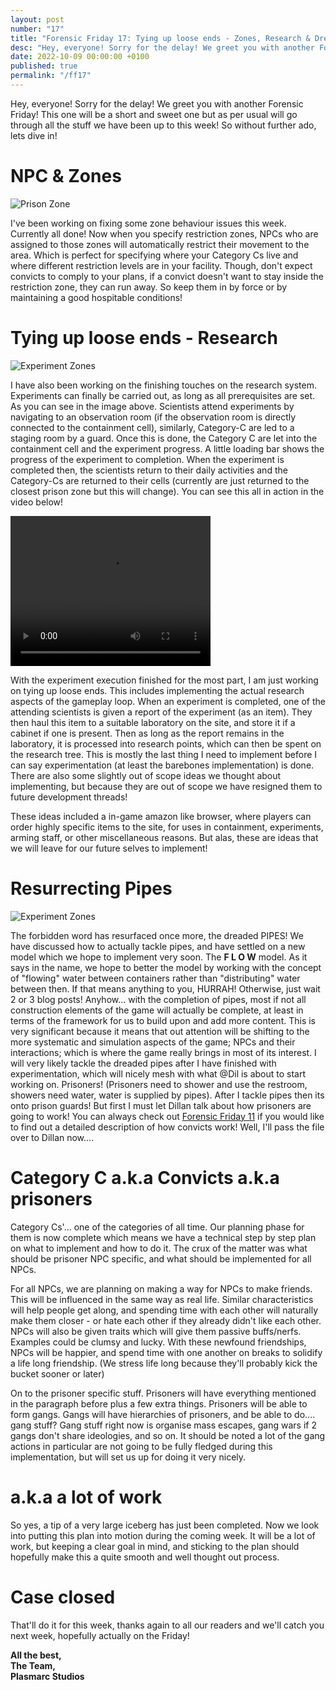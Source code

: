 ```yaml
---
layout: post
number: "17"
title: "Forensic Friday 17: Tying up loose ends - Zones, Research & Dreaded Pipes"
desc: "Hey, everyone! Sorry for the delay! We greet you with another Forensic Friday! This one will be a short and sweet one but as per usual will go through all the stuff we have been up to this week! So without further ado, lets dive in!"
date: 2022-10-09 00:00:00 +0100
published: true
permalink: "/ff17"
---
```


Hey, everyone! Sorry for the delay! We greet you with another Forensic Friday! This one will be a short and sweet one but as per usual will go through all the stuff we have been up to this week! So without further ado, lets dive in!

# NPC & Zones

![Prison Zone](./forensic-friday-media/ff17/pz.png)

I've been working on fixing some zone behaviour issues this week. Currently all done! Now when you specify restriction zones, NPCs who are assigned to those zones will automatically restrict their movement to the area. Which is perfect for specifying where your Category Cs live and where different restriction levels are in your facility. Though, don't expect convicts to comply to your plans, if a convict doesn't want to stay inside the restriction zone, they can run away. So keep them in by force or by maintaining a good hospitable conditions!

# Tying up loose ends - Research

![Experiment Zones](./forensic-friday-media/ff17/research1.png)

I have also been working on the finishing touches on the research system. Experiments can finally be carried out, as long as all prerequisites are set. As you can see in the image above. Scientists attend experiments by navigating to an observation room (if the observation room is directly connected to the containment cell), similarly, Category-C are led to a staging room by a guard. Once this is done, the Category C are let into the containment cell and the experiment progress. A little loading bar shows the progress of the experiment to completion. When the experiment is completed then, the scientists return to their daily activities and the Category-Cs are returned to their cells (currently are just returned to the closest prison zone but this will change). You can see this all in action in the video below!

<video width="320" height="240" controls>
<source src="./forensic-friday-media/ff17/loop_1.mp4" type="video/mp4">
Your browser does not support the video tag.
</video>

With the experiment execution finished for the most part, I am just working on tying up loose ends. This includes implementing the actual research aspects of the gameplay loop. When an experiment is completed, one of the attending scientists is given a report of the experiment (as an item). They then haul this item to a suitable laboratory on the site, and store it if a cabinet if one is present. Then as long as the report remains in the laboratory, it is processed into research points, which can then be spent on the research tree. This is mostly the last thing I need to implement before I can say experimentation (at least the barebones implementation) is done. There are also some slightly out of scope ideas we thought about implementing, but because they are out of scope we have resigned them to future development threads! 

These ideas included a in-game amazon like browser, where players can order highly specific items to the site, for uses in containment, experiments, arming staff, or other miscellaneous reasons.  But alas, these are ideas that we will leave for our future selves to implement!

# Resurrecting Pipes

![Experiment Zones](./forensic-friday-media/ff17/sketch.png)

The forbidden word has resurfaced once more, the dreaded PIPES! We have discussed how to actually tackle pipes, and have settled on a new model which we hope to implement very soon. The **F L O W** model. As it says in the name, we hope to better the model by working with the concept of "flowing" water between containers rather than "distributing" water between then. If that means anything to you, HURRAH! Otherwise, just wait 2 or 3 blog posts! Anyhow... with the completion of pipes, most if not all construction elements of the game will actually be complete, at least in terms of the framework for us to build upon and add more content. This is very significant because it means that out attention will be shifting to the more systematic and simulation aspects of the game; NPCs and their interactions; which is where the game really brings in most of its interest. I will very likely tackle the dreaded pipes after I have finished with experimentation, which will nicely mesh with what @Dil  is about to start working on. Prisoners! (Prisoners need to shower and use the restroom, showers need water, water is supplied by pipes). After I tackle pipes then its onto prison guards! But first I must let Dillan talk about how prisoners are going to work! You can always check out [Forensic Friday 11](/ff11) if you would like to find out a detailed description of how convicts work! Well, I'll pass the file over to Dillan now....

# Category C a.k.a Convicts a.k.a prisoners

Category Cs'... one of the categories of all time. Our planning phase for them is now complete which means we have a technical step by step plan on what to implement and how to do it. The crux of the matter was what should be prisoner NPC specific, and what should be implemented for all NPCs. 

For all NPCs, we are planning on making a way for NPCs to make friends. This will be influenced in the same way as real life. Similar characteristics will help people get along, and spending time with each other will naturally make them closer - or hate each other if they already didn't like each other. NPCs will also be given traits which will give them passive buffs/nerfs. Examples could be clumsy and lucky. With these newfound friendships, NPCs will be happier, and spend time with one another on breaks to solidify a life long friendship. (We stress life long because they'll probably kick the bucket sooner or later)

On to the prisoner specific stuff. Prisoners will have everything mentioned in the paragraph before plus a few extra things. Prisoners will be able to form gangs. Gangs will have hierarchies of prisoners, and be able to do.... gang stuff? Gang stuff right now is organise mass escapes, gang wars if 2 gangs don't share ideologies, and so on. It should be noted a lot of the gang actions in particular are not going to be fully fledged during this implementation, but will set us up for doing it very nicely.

# a.k.a a lot of work

So yes, a tip of a very large iceberg has just been completed. Now we look into putting this plan into motion during the coming week. It will be a lot of work, but keeping a clear goal in mind, and sticking to the plan should hopefully make this a quite smooth and well thought out process.

# Case closed

That'll do it for this week, thanks again to all our readers and we'll catch you next week, hopefully actually on the Friday!

**All the best,**\
**The Team,**\
**Plasmarc Studios**